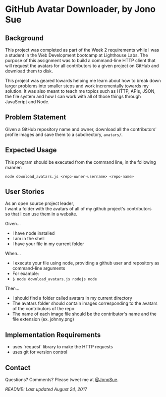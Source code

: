 # GitHub Avatar Downloader, by Jono Sue


## Background

This project was completed as part of the Week 2 requirements while I was a student in the Web Development bootcamp at Lighthouse Labs. The purpose of this assignment was to build a command-line HTTP client that will request the avatars for all contributors to a given project on GitHub and download them to disk.

This project was geared towards helping me learn about how to break down larger problems into smaller steps and work incrementally towards my solution. It was also meant to teach me topics such as HTTP, APIs, JSON, the file system and how I can work with all of those things through JavaScript and Node.


## Problem Statement

Given a GitHub repository name and owner, download all the contributors' profile images and save them to a subdirectory, `avatars/`.


## Expected Usage

This program should be executed from the command line, in the following manner:

`node download_avatars.js <repo-owner-username> <repo-name>`


## User Stories

As an open source project leader,<br />
I want a folder with the avatars of all of my github project's contributors<br />
so that I can use them in a website.<br />

Given...

- I have node installed<br />
- I am in the shell<br />
- I have your file in my current folder<br />

When...

- I execute your file using node, providing a github user and repository as command-line arguments<br />
- For example:<br />
- `$ node download_avatars.js nodejs node`

Then...

- I should find a folder called avatars in my current directory<br />
- The avatars folder should contain images corresponding to the avatars of the contributors of the repo<br />
- The name of each image file should be the contributor's name and the file extension (ex. johnny.png)<br />


## Implementation Requirements

- uses 'request' library to make the HTTP requests<br />
- uses git for version control


## Contact

Questions? Comments? Please tweet me at [@JonoSue](http://twitter.com/JonoSue).


*README: Last updated August 24, 2017*
